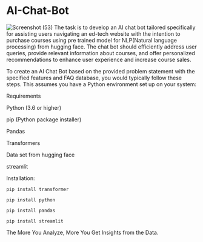 # AI-Chat-Bot
![Screenshot (53)](https://github.com/culexculex/AI-Chat-Bot/assets/45868768/8bedc9d9-8c59-4bcb-b542-e7209a17d672)
The task is to develop an AI chat bot tailored specifically for assisting users navigating an ed-tech website with the intention to purchase courses using pre trained model for NLP(Natural language processing) from hugging face. The chat bot should efficiently address user queries, provide relevant information about courses, and offer personalized recommendations to enhance user experience and increase course sales.

To create an AI Chat Bot based on the provided problem statement with the specified features and FAQ database, you would typically follow these steps. This assumes you have a Python environment set up on your system:

Requirements

Python (3.6 or higher)

pip (Python package installer)

Pandas

Transformers

Data set from hugging face

streamlit

Installation:

```pip install transformer```

```pip install python```

```pip install pandas```

```pip install streamlit```


The More You Analyze, More You Get Insights from the Data.



